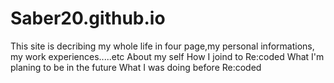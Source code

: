 # Saber20.github.io

This site is decribing my whole life in four page,my personal informations, my work experiences.....etc
About my self 
How I joind to Re:coded 
What I'm planing to be in the future 
What I was  doing before Re:coded 